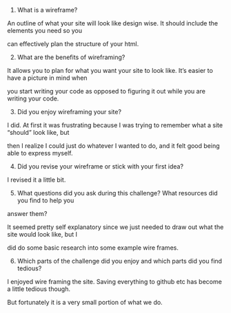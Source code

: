 1) What is a wireframe?

An outline of what your site will look like design wise. It should include the elements you need so you

can effectively plan the structure of your html.

2) What are the benefits of wireframing?

It allows you to plan for what you want your site to look like. It’s easier to have a picture in mind when

you start writing your code as opposed to figuring it out while you are writing your code.

3) Did you enjoy wireframing your site?

I did. At first it was frustrating because I was trying to remember what a site “should” look like, but

then I realize I could just do whatever I wanted to do, and it felt good being able to express myself.

4) Did you revise your wireframe or stick with your first idea?

I revised it a little bit.

5) What questions did you ask during this challenge? What resources did you find to help you

answer them?

It seemed pretty self explanatory since we just needed to draw out what the site would look like, but I

did do some basic research into some example wire frames.

6) Which parts of the challenge did you enjoy and which parts did you find tedious?

I enjoyed wire framing the site. Saving everything to github etc has become a little tedious though.

But fortunately it is a very small portion of what we do.